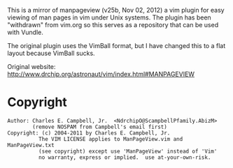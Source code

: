 This is a mirror of manpageview (v25b, Nov 02, 2012) a vim plugin for easy viewing of man pages in vim under Unix systems.
The plugin has been "withdrawn" from vim.org so this serves as a repository that can be used with Vundle.

The original plugin uses the VimBall format, but I have changed this to a flat layout because VimBall sucks.

Original website: http://www.drchip.org/astronaut/vim/index.html#MANPAGEVIEW

# Copyright

    Author: Charles E. Campbell, Jr.  <NdrchipO@ScampbellPfamily.AbizM>
            (remove NOSPAM from Campbell's email first)
    Copyright: (c) 2004-2011 by Charles E. Campbell, Jr.
              The VIM LICENSE applies to ManPageView.vim and ManPageView.txt
              (see copyright) except use 'ManPageView' instead of 'Vim'
              no warranty, express or implied.  use at-your-own-risk.
